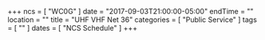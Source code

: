 +++
ncs = [ "WC0G" ]
date = "2017-09-03T21:00:00-05:00"
endTime = ""
location = ""
title = "UHF VHF Net 36"
categories = [ "Public Service" ]
tags = [ "" ]
dates = [ "NCS Schedule" ]
+++
